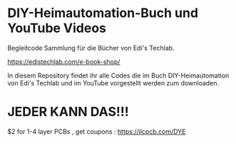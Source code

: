 # DIY-Heimautomation-Buch und YouTube Videos
Begleitcode Sammlung für die Bücher von Edi's Techlab.

https://edistechlab.com/e-book-shop/

In diesem Repository findet ihr alle Codes die im Buch DIY-Heimautomation von 
Edi's Techlab und im YouTube vorgestellt werden zum downloaden.

# JEDER KANN DAS!!!

$2 for 1-4 layer PCBs , get coupons : https://jlcpcb.com/DYE
